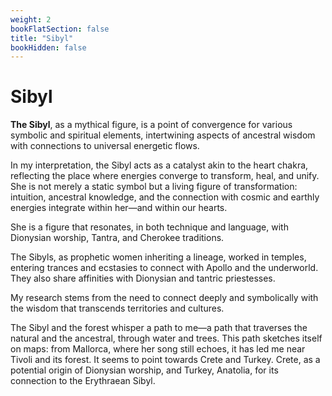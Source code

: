 ```yaml
---
weight: 2
bookFlatSection: false
title: "Sibyl"
bookHidden: false
---
```


# Sibyl

**The Sibyl**, as a mythical figure, is a point of convergence for various symbolic and spiritual elements, intertwining aspects of ancestral wisdom with connections to universal energetic flows.

In my interpretation, the Sibyl acts as a catalyst akin to the heart chakra, reflecting the place where energies converge to transform, heal, and unify. She is not merely a static symbol but a living figure of transformation: intuition, ancestral knowledge, and the connection with cosmic and earthly energies integrate within her—and within our hearts.

She is a figure that resonates, in both technique and language, with Dionysian worship, Tantra, and Cherokee traditions.

The Sibyls, as prophetic women inheriting a lineage, worked in temples, entering trances and ecstasies to connect with Apollo and the underworld. They also share affinities with Dionysian and tantric priestesses.

My research stems from the need to connect deeply and symbolically with the wisdom that transcends territories and cultures.

The Sibyl and the forest whisper a path to me—a path that traverses the natural and the ancestral, through water and trees. This path sketches itself on maps: from Mallorca, where her song still echoes, it has led me near Tivoli and its forest. It seems to point towards Crete and Turkey. Crete, as a potential origin of Dionysian worship, and Turkey, Anatolia, for its connection to the Erythraean Sibyl.
